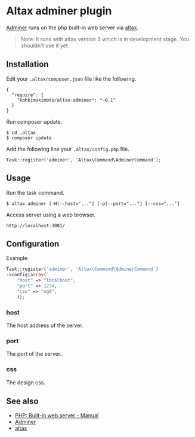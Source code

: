 # Altax adminer plugin

[Adminer](https://github.com/vrana/adminer/) runs on the php built-in web server via [altax](https://github.com/kohkimakimoto/altax).

> Note: It runs with altax version 3 which is in development stage. You shouldn't use it yet.

## Installation

Edit your `.altax/composer.json` file like the following.

    {
      "require": {
        "kohkimakimoto/altax-adminer": "~0.1"
      }
    }

Run composer update.

    $ cd .altax
    $ composer update

Add the following line your `.altax/config.php` file.

    Task::register('adminer', 'Altax\Command\AdminerCommand');

## Usage

Run the task command.

    $ altax adminer [-H|--host="..."] [-p|--port="..."] [--css="..."]

Access server using a web browser.

    http://localhost:3001/

## Configuration

Example:

```php
Task::register('adminer', 'Altax\Command\AdminerCommand')
->config(array(
    "host" => "localhost",
    "port" => 1234,
    "css" => "ng9",
    ));
```

### host

The host address of the server.

### port

The port of the server.

### css

The design css.

## See also

* [PHP: Built-in web server - Manual ](http://www.php.net/manual/en/features.commandline.webserver.php)
* [Adminer](https://github.com/vrana/adminer/)
* [altax](https://github.com/kohkimakimoto/altax)


